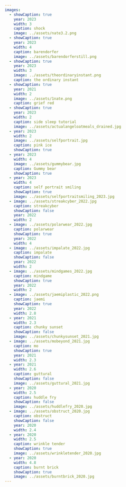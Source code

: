 ```yaml
---
images:
  - showCaption: true
    year: 2023
    width: 3
    caption: shock
    image: ../assets/nate3.2.png
  - showCaption: true
    year: 2023
    width: 4
    caption: barendorfer
    image: ../assets/barendorferstill.png
  - showCaption: true
    year: 2023
    width: 3
    image: ../assets/theordinaryinstant.png
    caption: the ordinary instant
  - showCaption: true
    year: 2021
    width: 2
    image: ../assets/1nate.png
    caption: grief red
  - showCaption: true
    year: 2023
    width: 2
    caption: side sleep tutorial
    image: ../assets/actualangeloatmeals_drained.jpg
  - year: 2023
    width: 2
    image: ../assets/selfportrait.jpg
    caption: pink ice
    showCaption: true
  - year: 2023
    width: 4
    image: ../assets/gummybear.jpg
    caption: Gummy bear
    showCaption: true
  - year: 2023
    width: 4
    caption: self portrait smiling
    showCaption: true
    image: ../assets/selfportraitsmiling_2023.jpg
  - image: ../assets/streakcyber_2022.jpg
    caption: streakcyber
    showCaption: false
    year: 2022
    width: 2
  - image: ../assets/polarwear_2022.jpg
    caption: polarwear
    showCaption: true
    year: 2022
    width: 4
  - image: ../assets/impalate_2022.jpg
    caption: impalate
    showCaption: false
    year: 2022
    width: 2
  - image: ../assets/mindgames_2022.jpg
    caption: mindgame
    showCaption: true
    year: 2022
    width: 2
  - image: ../assets/jaemiplastic_2022.png
    caption: jaemi
    showCaption: true
    year: 2022
    width: 2.8
  - year: 2021
    width: 2.3
    caption: chunky sunset
    showCaption: false
    image: ../assets/chunkysunset_2021.jpg
  - image: ../assets/mobeyond_2021.jpg
    caption: mo
    showCaption: true
    year: 2021
    width: 2.3
  - year: 2021
    width: 2.6
    caption: guttural
    showCaption: false
    image: ../assets/guttural_2021.jpg
  - year: 2020
    width: 2.5
    caption: huddle fry
    showCaption: false
    image: ../assets/huddlefry_2020.jpg
  - image: ../assets/obstruct_2020.jpg
    caption: obstruct
    showCaption: false
    year: 2020
    width: 2.4
  - year: 2020
    width: 2.5
    caption: wrinkle tender
    showCaption: true
    image: ../assets/wrinkletender_2020.jpg
  - year: 2020
    width: 4.8
    caption: burnt brick
    showCaption: true
    image: ../assets/burntbrick_2020.jpg
---
```

